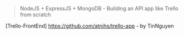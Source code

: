 > NodeJS + ExpressJS + MongoDB - Building an API app like Trello from scratch

[Trello-FrontEnd] https://github.com/atnihs/trello-app - by TinNguyen
